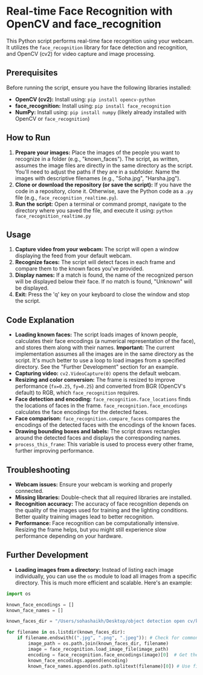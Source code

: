# Real-time Face Recognition with OpenCV and face_recognition

This Python script performs real-time face recognition using your webcam.  It utilizes the `face_recognition` library for face detection and recognition, and OpenCV (cv2) for video capture and image processing.

## Prerequisites

Before running the script, ensure you have the following libraries installed:

*   **OpenCV (cv2):** Install using: `pip install opencv-python`
*   **face_recognition:** Install using: `pip install face_recognition`
*   **NumPy:** Install using: `pip install numpy` (likely already installed with OpenCV or `face_recognition`)

## How to Run

1.  **Prepare your images:** Place the images of the people you want to recognize in a folder (e.g., "known_faces").  The script, as written, assumes the image files are directly in the same directory as the script.  You'll need to adjust the paths if they are in a subfolder.  Name the images with descriptive filenames (e.g., "Soha.jpg", "Harsha.jpg").
2.  **Clone or download the repository (or save the script):** If you have the code in a repository, clone it. Otherwise, save the Python code as a `.py` file (e.g., `face_recognition_realtime.py`).
3.  **Run the script:** Open a terminal or command prompt, navigate to the directory where you saved the file, and execute it using: `python face_recognition_realtime.py`

## Usage

1.  **Capture video from your webcam:** The script will open a window displaying the feed from your default webcam.
2.  **Recognize faces:** The script will detect faces in each frame and compare them to the known faces you've provided.
3.  **Display names:** If a match is found, the name of the recognized person will be displayed below their face. If no match is found, "Unknown" will be displayed.
4.  **Exit:** Press the 'q' key on your keyboard to close the window and stop the script.

## Code Explanation

*   **Loading known faces:** The script loads images of known people, calculates their face encodings (a numerical representation of the face), and stores them along with their names.  **Important:** The current implementation assumes all the images are in the same directory as the script.  It's much better to use a loop to load images from a specified directory.  See the "Further Development" section for an example.
*   **Capturing video:** `cv2.VideoCapture(0)` opens the default webcam.
*   **Resizing and color conversion:** The frame is resized to improve performance (`fx=0.25`, `fy=0.25`) and converted from BGR (OpenCV's default) to RGB, which `face_recognition` requires.
*   **Face detection and encoding:** `face_recognition.face_locations` finds the locations of faces in the frame. `face_recognition.face_encodings` calculates the face encodings for the detected faces.
*   **Face comparison:** `face_recognition.compare_faces` compares the encodings of the detected faces with the encodings of the known faces.
*   **Drawing bounding boxes and labels:** The script draws rectangles around the detected faces and displays the corresponding names.
*   `process_this_frame`: This variable is used to process every other frame, further improving performance.

## Troubleshooting

*   **Webcam issues:** Ensure your webcam is working and properly connected.
*   **Missing libraries:** Double-check that all required libraries are installed.
*   **Recognition accuracy:** The accuracy of face recognition depends on the quality of the images used for training and the lighting conditions.  Better quality training images lead to better recognition.
*   **Performance:** Face recognition can be computationally intensive.  Resizing the frame helps, but you might still experience slow performance depending on your hardware.

## Further Development

*   **Loading images from a directory:**  Instead of listing each image individually, you can use the `os` module to load all images from a specific directory.  This is much more efficient and scalable.  Here's an example:

```python
import os

known_face_encodings = []
known_face_names = []

known_faces_dir = "/Users/sohashaikh/Desktop/object detection open cv/known_faces"  # Replace with your directory

for filename in os.listdir(known_faces_dir):
    if filename.endswith((".jpg", ".png", ".jpeg")): # Check for common image types
        image_path = os.path.join(known_faces_dir, filename)
        image = face_recognition.load_image_file(image_path)
        encoding = face_recognition.face_encodings(image)[0]  # Get the first encoding (if multiple faces, consider all)
        known_face_encodings.append(encoding)
        known_face_names.append(os.path.splitext(filename)[0]) # Use filename without extension as the name
